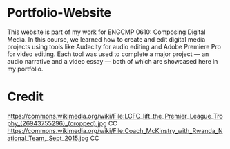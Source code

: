 # Portfolio-Website
This website is part of my work for ENGCMP 0610: Composing Digital Media. In this course, we learned how to create and edit digital media projects using tools like Audacity for audio editing and Adobe Premiere Pro for video editing. Each tool was used to complete a major project — an audio narrative and a video essay — both of which are showcased here in my portfolio.

# Credit
https://commons.wikimedia.org/wiki/File:LCFC_lift_the_Premier_League_Trophy_(26943755296)_(cropped).jpg CC
https://commons.wikimedia.org/wiki/File:Coach_McKinstry_with_Rwanda_National_Team,_Sept_2015.jpg CC